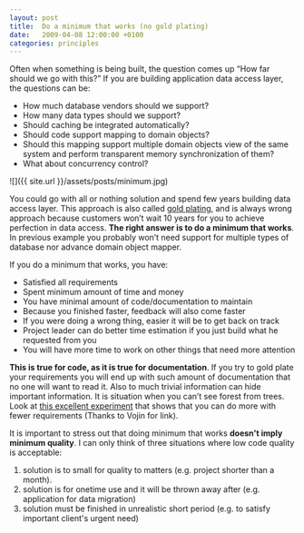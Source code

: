 ```yaml
---
layout: post
title:  Do a minimum that works (no gold plating)
date:   2009-04-08 12:00:00 +0100
categories: principles
---
```


Often when something is being built, the question comes up “How far should we go with this?” If you are building application data access layer, the questions can be:

* How much database vendors should we support?
* How many data types should we support?
* Should caching be integrated automatically?
* Should code support mapping to domain objects?
* Should this mapping support multiple domain objects view of the same system and perform transparent memory synchronization of them?
* What about concurrency control?

![]({{ site.url }}/assets/posts/minimum.jpg)

You could go with all or nothing solution and spend few years building data access layer. This approach is also called [gold plating](http://www.codinghorror.com/blog/archives/000150.html), and is always wrong approach because customers won’t wait 10 years for you to achieve perfection in data access. **The right answer is to do a minimum that works**. In previous example you probably won’t need support for multiple types of database nor advance domain object mapper.

If you do a minimum that works, you have: 

* Satisfied all requirements
* Spent minimum amount of time and money
* You have minimal amount of code/documentation to maintain
* Because you finished faster, feedback will also come faster
* If you were doing a wrong thing, easier it will be to get back on track
* Project leader can do better time estimation if you just build what he requested from you
* You will have more time to work on other things that need more attention

**This is true for code, as it is true for documentation**. If you try to gold plate your requirements you will end up with such amount of documentation that no one will want to read it. Also to much trivial information can hide important information. It is situation when you can’t see forest from trees. Look at [this excellent experiment](http://blog.crisp.se/davidbarnholdt/2009/02/18/1234986060000.html) that shows that you can do more with fewer requirements (Thanks to Vojin for link).

It is important to stress out that doing minimum that works **doesn't imply minimum quality**. I can only think of three situations where low code quality is acceptable:
1. solution is to small for quality to matters (e.g. project shorter than a month).
2. solution is for onetime use and it will be thrown away after (e.g. application for data migration)
3. solution must be finished in unrealistic short period (e.g. to satisfy important client's urgent need) 